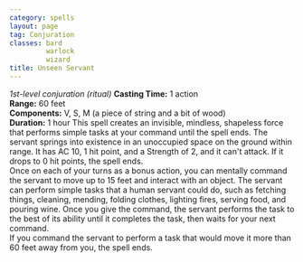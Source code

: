 ```yaml
---
category: spells
layout: page
tag: Conjuration
classes: bard
         warlock
         wizard
title: Unseen Servant 
---
```

_1st-level conjuration (ritual)_ 
**Casting Time:** 1 action    
**Range:** 60 feet    
**Components:** V, S, M (a piece of string and a bit of wood)    
**Duration:** 1 hour 
This spell creates an invisible, mindless, shapeless force that performs simple tasks at your command until the spell ends. The servant springs into existence in an unoccupied space on the ground within range. It has AC 10, 1 hit point, and a Strength of 2, and it can't attack. If it drops to 0 hit points, the spell ends.    
Once on each of your turns as a bonus action, you can mentally command the servant to move up to 15 feet and interact with an object. The servant can perform simple tasks that a human servant could do, such as fetching things, cleaning, mending, folding clothes, lighting fires, serving food, and pouring wine. Once you give the command, the servant performs the task to the best of its ability until it completes the task, then waits for your next command.    
If you command the servant to perform a task that would move it more than 60 feet away from you, the spell ends.